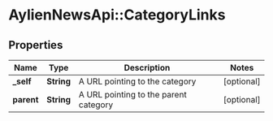 # AylienNewsApi::CategoryLinks

## Properties
Name | Type | Description | Notes
------------ | ------------- | ------------- | -------------
**_self** | **String** | A URL pointing to the category | [optional] 
**parent** | **String** | A URL pointing to the parent category | [optional] 


